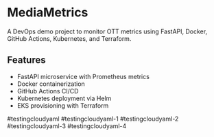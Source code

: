 # MediaMetrics

A DevOps demo project to monitor OTT metrics using FastAPI, Docker, GitHub Actions, Kubernetes, and Terraform.

## Features
- FastAPI microservice with Prometheus metrics
- Docker containerization
- GitHub Actions CI/CD
- Kubernetes deployment via Helm
- EKS provisioning with Terraform

#testingcloudyaml
#testingcloudyaml-1
#testingcloudyaml-2
#testingcloudyaml-3
#testingcloudyaml-4
